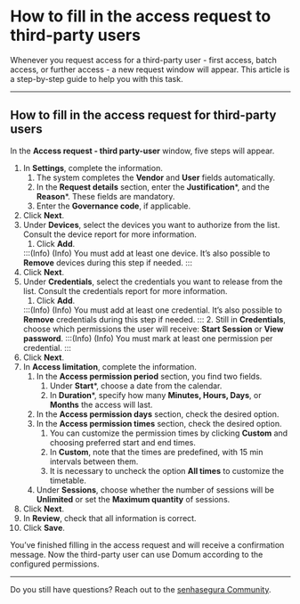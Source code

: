 # How to fill in the access request to third-party users

Whenever you request access for a third-party user - first access, batch access, or further access - a new request window will appear. This article is a step-by-step guide to help you with this task.

---

## How to fill in the access request for third-party users

In the **Access request - third party-user** window, five steps will appear.

1. In **Settings**, complete the information.
    1. The system completes the **Vendor** and **User** fields automatically.
    2. In the **Request details** section, enter the **Justification***, and the **Reason***. These fields are mandatory.
    3. Enter the **Governance code**, if applicable.
2. Click **Next**.
3. Under **Devices**,  select the devices you want to authorize from the list. Consult the device report for more information.
    1. Click **Add**.
    <!-- Fix callout -->
    :::(Info) (Info)
    You must add at least one device. It’s also possible to **Remove** devices during this  step if needed.
    :::
4. Click **Next**.
5. Under **Credentials**, select the credentials you want to release from the list. Consult the credentials report for more information.
    1. Click **Add**.
    <!-- Fix callout -->
    :::(Info) (Info)
    You must add at least one credential. It’s also possible to **Remove** credentials during this step if needed.
    :::
    2. Still in **Credentials**, choose which permissions the user will receive: **Start Session** or **View password**.
    <!-- Fix callout -->
    :::(Info) (Info)
    You must mark at least one permission per credential.
    :::
6. Click **Next**.
7. In **Access limitation**, complete the information.
    1. In the **Access permission period** section, you find two fields.
        1. Under **Start***, choose a date from the calendar.
        2. In **Duration***, specify how many **Minutes, Hours, Days**, or **Months** the access will last.
    2. In the **Access permission days** section, check the desired option.
    3. In the **Access permission times** section, check the desired option.
        1. You can customize the permission times by clicking **Custom** and choosing preferred start and end times.
        2. In **Custom**, note that the times are predefined, with 15 min intervals between them.
        3. It is necessary to uncheck the option **All times** to customize the timetable.
    4. Under **Sessions**, choose whether the number of sessions will be **Unlimited** or set the **Maximum quantity** of sessions.
8. Click **Next**.
9. In **Review**, check that all information is correct.
10. Click **Save**.

You’ve finished filling in the access request and will receive a confirmation message. Now the third-party user can use Domum according to the configured permissions.

---

Do you still have questions? Reach out to the [senhasegura Community](https://community.senhasegura.io/).
